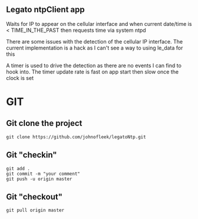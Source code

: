 ## Legato ntpClient app

Waits for IP to appear on the cellular interface and when current date/time is < TIME_IN_THE_PAST then requests time via system ntpd

There are some issues with the detection of the cellular IP interface. The current implementation is a hack as I can't see a way to using le_data for this

A timer is used to drive the detection as there are no events I can find to hook into. The timer update rate is fast on app start then slow once the clock is set


# GIT  

## Git clone the project  

```
git clone https://github.com/johnofleek/legatoNtp.git
```


## Git "checkin"

```
git add .
git commit -m "your comment"
git push -u origin master
```

## Git "checkout"

```
git pull origin master
```
